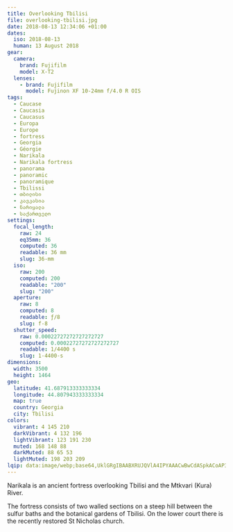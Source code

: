 ```yaml
---
title: Overlooking Tbilisi
file: overlooking-tbilisi.jpg
date: 2018-08-13 12:34:06 +01:00
dates:
  iso: 2018-08-13
  human: 13 August 2018
gear:
  camera:
    brand: Fujifilm
    model: X-T2
  lenses:
    - brand: Fujifilm
      model: Fujinon XF 10-24mm f/4.0 R OIS
tags:
  - Caucase
  - Caucasia
  - Caucasus
  - Europa
  - Europe
  - fortress
  - Georgia
  - Géorgie
  - Narikala
  - Narikala fortress
  - panorama
  - panoramic
  - panoramique
  - Tbilissi
  - თბილისი
  - კავკასია
  - ნარიყალა
  - საქართველო
settings:
  focal_length:
    raw: 24
    eq35mm: 36
    computed: 36
    readable: 36 mm
    slug: 36-mm
  iso:
    raw: 200
    computed: 200
    readable: "200"
    slug: "200"
  aperture:
    raw: 8
    computed: 8
    readable: ƒ/8
    slug: f-8
  shutter_speed:
    raw: 0.00022727272727272727
    computed: 0.00022727272727272727
    readable: 1/4400 s
    slug: 1-4400-s
dimensions:
  width: 3500
  height: 1464
geo:
  latitude: 41.687913333333334
  longitude: 44.807943333333334
  map: true
  country: Georgia
  city: Tbilisi
colors:
  vibrant: 4 145 210
  darkVibrant: 4 132 196
  lightVibrant: 123 191 230
  muted: 168 148 88
  darkMuted: 88 65 53
  lightMuted: 198 203 209
lqip: data:image/webp;base64,UklGRgIBAABXRUJQVlA4IPYAAACwBwCdASpkACoAP3Gmy2C0v6gnqrJK2/AuCU2aCzix0Dhfy6lu1nxzDiFo9l4yJJv9ZvbUkWaP9R7zYqqoKQhVpWkZU6zQAOFHtWvWd+tefsMSf6FesvIcZnUanEtzNwc9XZco3CReZL56+rHAUPJWVn9vITsy+Yg9MT23fXnj4fVrPc4jcgtIIhqi5gzSvBwPL+DmnRItIpJwGAPIXDvIT/HJZntj1ZxNHrOSxNRZ2YijZyDF1iVuJ/9DL3Mss6ElKunCJ0QcIndl/lny/QutMjXsSjAi7me79ZyKD+V5QOmpm6rJNtTaVsgqO6xf1Jsq6OYIAAA=
---
```


Narikala is an ancient fortress overlooking Tbilisi and the Mtkvari (Kura) River.

The fortress consists of two walled sections on a steep hill between the sulfur baths and the botanical gardens of Tbilisi. On the lower court there is the recently restored St Nicholas church.
